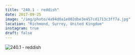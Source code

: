 ```yaml
---
title: "240.1 - reddish"
date: 2017-09-25
image: "/img/photo/4a94d0a1e002dbe3e457cd1713c3ff7a.jpg"
location: "Richmond, Surrey, United Kingdom"
instagram: true
draft: false
---
```


![240.1 - reddish](/img/photo/4a94d0a1e002dbe3e457cd1713c3ff7a.jpg)
